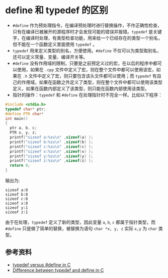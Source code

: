 # define 和 typedef 的区别

- `#define` 作为预处理指令，在编译预处理时进行替换操作，不作正确性检查，只有在编译已被展开的源程序时才会发现可能的错误并报错。`typedef` 是关键字，在编译时处理，有类型检查功能，用来给一个已经存在的类型一个别名，但不能在一个函数定义里面使用 `typedef` 。
- `typedef` 用来定义类型的别名，方便使用。`#define` 不仅可以为类型取别名，还可以定义常量、变量、编译开关等。
- `#define` 没有作用域的限制，只要是之前预定义过的宏，在以后的程序中都可以使用，如果在 `.cpp` 文件中定义了宏，则在整个文件中都可以使用该宏，如果在 `.h` 文件中定义了宏，则只要包含该头文件都可以使用；而 `typedef` 有自己的作用域，如果在函数之外定义了类型，则在整个文件中都可以使用该类型定义，如果在函数内部定义了该类型，则只能在函数内部使用该类型。
- 指针的操作：`typedef` 和 `#define` 在处理指针时不完全一样。比如以下程序：

```cpp
#include <stdio.h>
typedef char* ptr;
#define PTR char*
int main()
{
  ptr a, b, c;
  PTR x, y, z;
  printf("sizeof a:%zu\n" ,sizeof(a) );
  printf("sizeof b:%zu\n" ,sizeof(b) );
  printf("sizeof c:%zu\n" ,sizeof(c) );
  printf("sizeof x:%zu\n" ,sizeof(x) );
  printf("sizeof y:%zu\n" ,sizeof(y) );
  printf("sizeof z:%zu\n" ,sizeof(z) );
  return 0;
}
```

输出为:

```text
sizeof a:8
sizeof b:8
sizeof c:8
sizeof x:8
sizeof y:1
sizeof z:1
```

由于在处理，`typedef` 定义了新的类型，因此变量 `a`, `b`, `c` 都属于指针类型，而 `#define` 只是做了简单的替换，被替换为语句 `char *x, y, z` 实际 `x,y` 为 `char` 类型。

## 参考资料

- [typedef versus #define in C](https://www.geeksforgeeks.org/typedef-versus-define-c/)
- [Difference between typedef and define in C](https://www.javatpoint.com/typedef-vs-define-in-c)
